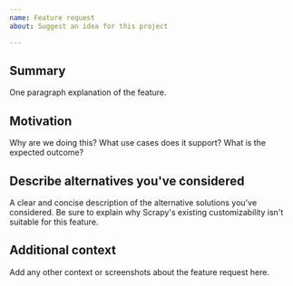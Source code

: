```yaml
---
name: Feature request
about: Suggest an idea for this project

---
```


<!--

Have you read Scrapy's Code of Conduct? By filing an Issue, you are expected to comply with it, including treating everyone with respect: https://github.com/scrapy/scrapy/blob/master/CODE_OF_CONDUCT.md

Do you want to ask a question? Are you looking for support? The Scrapy Community page is the best place to get started: https://scrapy.org/community/

-->

## Summary

One paragraph explanation of the feature.

## Motivation

Why are we doing this? What use cases does it support? What is the expected outcome?

## Describe alternatives you've considered

A clear and concise description of the alternative solutions you've considered. Be sure to explain why Scrapy's existing customizability isn't suitable for this feature.

## Additional context

Add any other context or screenshots about the feature request here.

